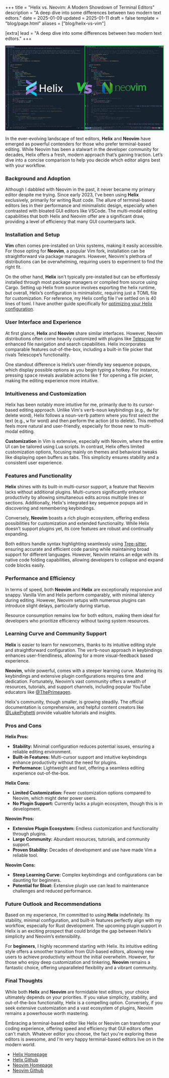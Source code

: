 +++
title = "Helix vs. Neovim: A Modern Showdown of Terminal Editors"
description = "A deep dive into some differences between two modern text edtors."
date = 2025-01-09
updated = 2025-01-11
draft = false
template = "blog/page.html"
aliases = ["blog/helix-vs-vim"]

[extra]
lead = "A deep dive into some differences between two modern text edtors."
+++

![Helix vs Neovim](/helix-vs-neovim.jpg)

In the ever-evolving landscape of text editors, **Helix** and **Neovim** have emerged as powerful contenders for those who prefer terminal-based editing. While Neovim has been a stalwart in the developer community for decades, Helix offers a fresh, modern approach that’s gaining traction. Let’s dive into a concise comparison to help you decide which editor aligns best with your workflow.

### **Background and Adoption**

Although I dabbled with Neovim in the past, it never became my primary editor despite me trying. Since early 2023, I've been using **Helix** exclusively, primarily for writing Rust code. The allure of terminal-based editors lies in their performance and minimalistic design, especially when contrasted with bloated GUI editors like VSCode. The multi-modal editing capabilities that both Helix and Neovim offer are a significant draw, providing a level of efficiency that many GUI counterparts lack.

### **Installation and Setup**

**Vim** often comes pre-installed on Unix systems, making it easily accessible. For those opting for **Neovim**, a popular Vim fork, installation can be straightforward via package managers. However, Neovim's plethora of distributions can be overwhelming, requiring users to experiment to find the right fit.

On the other hand, **Helix** isn't typically pre-installed but can be effortlessly installed through most package managers or compiled from source using Cargo.
Setting up Helix from source involves exporting the helix runtime, but overall, Helix’s configuration is minimalistic, requiring just a TOML file for customization.
For reference, my Helix config file I've settled on is 40 lines of toml. I have another guide specifically for [optimizing your Helix configuration].

[optimizing your Helix configuration]: /blog/enhanced-helix-config/

### **User Interface and Experience**

At first glance, **Helix** and **Neovim** share similar interfaces. However, Neovim distributions often come heavily customized with plugins like [Telescope] for enhanced file navigation and search capabilities. Helix incorporates comparable features out-of-the-box, including a built-in file picker that rivals Telescope’s functionality.

One standout difference is Helix’s user-friendly key sequence popups, which display possible options as you begin typing a hotkey. For instance, pressing <kbd>space</kbd> reveals available actions like <kbd>f</kbd> for opening a file picker, making the editing experience more intuitive.

[Telescope]: https://github.com/nvim-telescope/telescope.nvim

### **Intuitiveness and Customization**

Helix has been notably more intuitive for me, primarily due to its cursor-based editing approach. Unlike Vim's <kbd>verb</kbd>-<kbd>noun</kbd> keybindings (e.g., <kbd>dw</kbd> for delete word), Helix follows a <kbd>noun</kbd>-<kbd>verb</kbd> pattern where you first select the text (e.g., <kbd>w</kbd> for word) and then perform the action (<kbd>d</kbd> to delete). This method feels more natural and user-friendly, especially for those new to multi-modal editing.

**Customization** in Vim is extensive, especially with Neovim, where the entire UI can be tailored using Lua scripts. In contrast, Helix offers limited customization options, focusing mainly on themes and behavioral tweaks like displaying open buffers as tabs. This simplicity ensures stability and a consistent user experience.

### **Features and Functionality**

**Helix** shines with its built-in multi-cursor support, a feature that Neovim lacks without additional plugins. Multi-cursors significantly enhance productivity by allowing simultaneous edits across multiple lines or sections. Additionally, Helix's integrated key sequence popups aid in discovering and remembering keybindings.

Conversely, **Neovim** boasts a rich plugin ecosystem, offering endless possibilities for customization and extended functionality. While Helix doesn’t support plugins yet, its core features are robust and continually expanding.

Both editors handle syntax highlighting seamlessly using [Tree-sitter], ensuring accurate and efficient code parsing while maintaining broad support for different languages. However, Neovim retains an edge with its native code folding capabilities, allowing developers to collapse and expand code blocks easily.

[Tree-sitter]: https://github.com/tree-sitter/tree-sitter

### **Performance and Efficiency**

In terms of speed, both **Neovim** and **Helix** are exceptionally responsive and snappy. Vanilla Vim and Helix perform comparably, with minimal latency during editing. However, Neovim setups with numerous plugins can introduce slight delays, particularly during startup.

Resource consumption remains low for both editors, making them ideal for developers who prioritize efficiency without taxing system resources.

### **Learning Curve and Community Support**

**Helix** is easier to learn for newcomers, thanks to its intuitive editing style and straightforward configuration. The <kbd>verb</kbd>-<kbd>noun</kbd> approach in keybindings enhances user-friendliness, allowing for a more visual-feedback based experience.

**Neovim**, while powerful, comes with a steeper learning curve. Mastering its keybindings and extensive plugin configurations requires time and dedication. Fortunately, Neovim’s vast community offers a wealth of resources, tutorials, and support channels, including popular YouTube educators like [@ThePrimeagen].

Helix's community, though smaller, is growing steadily. The official documentation is comprehensive, and helpful content creators like [@LukePighetti] provide valuable tutorials and insights.

[@ThePrimeagen]: https://www.youtube.com/@ThePrimeagen
[@LukePighetti]: https://www.youtube.com/@LukePighetti

### **Pros and Cons**

**Helix Pros:**
- **Stability:** Minimal configuration reduces potential issues, ensuring a reliable editing environment.
- **Built-in Features:** Multi-cursor support and intuitive keybindings enhance productivity without the need for plugins.
- **Performance:** Lightweight and fast, offering a seamless editing experience out-of-the-box.

**Helix Cons:**
- **Limited Customization:** Fewer customization options compared to Neovim, which might deter power users.
- **No Plugin Support:** Currently lacks a plugin ecosystem, though this is in development.

**Neovim Pros:**
- **Extensive Plugin Ecosystem:** Endless customization and functionality through plugins.
- **Large Community:** Abundant resources, tutorials, and community support.
- **Proven Stability:** Decades of development and use have made Vim a reliable tool.

**Neovim Cons:**
- **Steep Learning Curve:** Complex keybindings and configurations can be daunting for beginners.
- **Potential for Bloat:** Extensive plugin use can lead to maintenance challenges and reduced performance.

### **Future Outlook and Recommendations**

Based on my experience, I’m committed to using **Helix** indefinitely. Its stability, minimal configuration, and built-in features perfectly align with my workflow, especially for Rust development. The upcoming plugin support in Helix is an exciting prospect that could bridge the gap between Helix’s simplicity and Neovim’s extensibility.

For **beginners**, I highly recommend starting with Helix. Its intuitive editing style offers a smoother transition from GUI-based editors, allowing new users to achieve productivity without the initial overwhelm. However, for those who enjoy deep customization and tinkering, **Neovim** remains a fantastic choice, offering unparalleled flexibility and a vibrant community.

### **Final Thoughts**

While both **Helix** and **Neovim** are formidable text editors, your choice ultimately depends on your priorities. If you value simplicity, stability, and out-of-the-box functionality, Helix is a compelling option. Conversely, if you seek extensive customization and a vast ecosystem of plugins, Neovim remains a powerhouse worth mastering.

Embracing a terminal-based editor like Helix or Neovim can transform your coding experience, offering speed and efficiency that GUI editors often can't match. Whatever editor you choose, the fact you're exploring these editors is awesome, and I'm very happy terminal-based editors live on in the modern world.

- [Helix Homepage](https://helix-editor.com/)
- [Helix Github](https://github.com/helix-editor/helix)
- [Neovim Homepage](https://neovim.io/)
- [Neovim Github](https://github.com/neovim/neovim)
